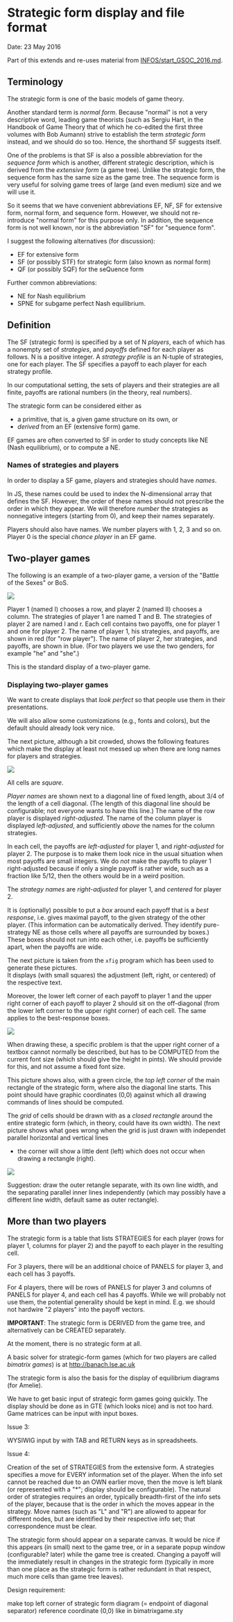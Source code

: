 # Strategic form display and file format

Date: 23 May 2016

Part of this extends and re-uses material from
[INFOS/start_GSOC_2016.md](../INFOS/start_GSOC_2016.md).

## Terminology

The strategic form is one of the basic models of game
theory.

Another standard term is *normal form*.
Because "normal" is not a very descriptive word, leading
game theorists (such as Sergiu Hart, in the Handbook of Game
Theory that of which he co-edited the first three volumes
with Bob Aumann) strive to establish the term *strategic
form* instead, and we should do so too.
Hence, the shorthand SF suggests itself.

One of the problems is that SF is also a possible
abbreviation for the *sequence form* which is another,
different strategic description, which is derived from
the *extensive form* (a game tree). Unlike the strategic
form, the sequence form has the same size as the game tree.
The sequence form is very useful for solving game trees of
large (and even medium) size and we will use it.

So it seems that we have convenient abbreviations EF, NF, SF
for extensive form, normal form, and sequence form.
However, we should not re-introduce "normal form" for this
purpose only. In addition, the sequence form is not well
known, nor is the abbreviation "SF" for "sequence form".

I suggest the following alternatives (for discussion):

* EF for extensive form
* SF (or possibly STF) for strategic form (also known as normal form)
* QF (or possibly SQF) for the seQuence form

Further common abbreviations:

* NE for Nash equilibrium
* SPNE for subgame perfect Nash equilibrium.

## Definition

The SF (strategic form) is specified by a set of
N *players*, each of which has a nonempty set of
*strategies*, and *payoffs* defined for each player as
follows.
N is a positive integer.
A *strategy profile* is an N-tuple of strategies, one for
each player.
The SF specifies a payoff to each player for each strategy
profile.

In our computational setting, the sets of players and their
strategies are all finite, payoffs are rational numbers
(in the theory, real numbers).

The strategic form can be considered either as

* a primitive, that is, a given game structure on its own, or
* *derived* from an EF (extensive form) game.

EF games are often converted to SF in order to study
concepts like NE (Nash equilibrium), or to compute a NE.

### Names of strategies and players

In order to display a SF game, players and strategies should
have *names*.

In JS, these names could be used to index the N-dimensional
array that defines the SF.
However, the order of these names should not prescribe the
order in which they appear.
We will therefore *number* the strategies as nonnegative
integers (starting from 0), and keep their names separately.

Players should also have names.
We number players with 1, 2, 3 and so on.
Player 0 is the special *chance player* in an EF game.

## Two-player games

The following is an example of a two-player game, a version
of the "Battle of the Sexes" or BoS.

![](./IMAGES/battle.png) 

Player 1 (named I) chooses a row, and player 2 (named II)
chooses a column.
The strategies of player 1 are named T and B.
The strategies of player 2 are named l and r.
Each cell contains two payoffs, one for player 1 and one for
player 2.
The name of player 1, his strategies, and payoffs, are shown
in red (for "row player").
The name of player 2, her strategies, and payoffs, are shown
in blue.
(For two players we use the two genders, for example "he"
and "she".)

This is the standard display of a two-player game.

### Displaying two-player games

We want to create displays that *look perfect* so that
people use them in their presentations.

We will also allow some customizations (e.g., fonts and
colors), but the default should already look very nice.

The next picture, although a bit crowded, shows the
following features which make the display at least not
messed up when there are long names for players and
strategies.

![](./IMAGES/battleTB.png) 

All cells are *square*.

*Player names* are shown next to a diagonal line of fixed
length, about 3/4 of the length of a cell diagonal.
(The length of this diagonal line should be configurable;
not everyone wants to have this line.)
The name of the row player is displayed *right-adjusted*.
The name of the column player is displayed
*left-adjusted*, and sufficiently *above* the names for
the column strategies.

In each cell, the payoffs are *left-adjusted* for player 1,
and *right-adjusted* for player 2.
The purpose is to make them look nice in the usual situation
when most payoffs are small integers.
We do *not* make the payoffs to player 1 right-adjusted
because if only a single payoff is rather wide, such as a
fraction like 5/12, then the others would be in a weird
position.

The *strategy names* are *right-adjusted* for player 1, and
*centered* for player 2.

It is (optionally) possible to put a *box* around each
payoff that is a *best response*, i.e. gives maximal payoff,
to the given strategy of the other player.
(This information can be automatically derived. They
identify pure-strategy NE as those cells where all payoffs
are surrounded by boxes.)
These boxes should not run into each other, i.e. payoffs be
sufficiently apart, when the payoffs are wide.

The next picture is taken from the `xfig` program which has
been used to generate these pictures.  
It displays (with small squares) the adjustment (left,
right, or centered) of the respective text.

Moreover, the lower left corner of each payoff to player 1 and the
upper right corner of each payoff to player 2 should sit on
the off-diagonal (from the lower left corner to the upper
right corner) of each cell. The same applies to the
best-response boxes.

![](./IMAGES/TBcorners.png) 

When drawing these, a specific problem is that the upper
right corner of a textbox cannot normally be described, but
has to be COMPUTED from the current font size (which should
give the height in pints). We should provide for this, and
not assume a fixed font size.

This picture shows also, with a green circle, the
*top left corner* of the main rectangle of the strategic
form, where also the diagonal line starts. 
This point should have graphic coordinates (0,0) against
which all drawing commands of lines should be computed.

The *grid* of cells should be drawn with as a *closed
rectangle* around the entire strategic form (which, in
theory, could have its own width).
The next picture shows what goes wrong when the grid is just
drawn with independet parallel horizontal and vertical lines
- the corner will show a little dent (left) which does not
occur when drawing a rectangle (right).

![](./IMAGES/corners.png) 

Suggestion: draw the outer retangle separate, with its own
line width, and the separating parallel inner lines 
independently (which may possibly have a different line
width, default same as outer rectangle).  

## More than two players


The strategic form is a table that lists STRATEGIES for each
player (rows for player 1, columns for player 2) and the
payoff to each player in the resulting cell.

For 3 players, there will be an additional choice of PANELS
for player 3, and each cell has 3 payoffs.

For 4 players, there will be rows of PANELS for player 3 and
columns of PANELS for player 4, and each cell has 4 payoffs.
While we will probably not use them, the potential
generality should be kept in mind.
E.g. we should not hardwire "2 players" into the payoff
vectors.

**IMPORTANT**:
The strategic form is DERIVED from the game tree, and
alternatively can be CREATED separately.

At the moment, there is no strategic form at all.

A basic solver for strategic-form games (which for two
players are called *bimatrix games*) is at 
http://banach.lse.ac.uk

The strategic form is also the basis for the display of
equilibrium diagrams (for Amelie).

We have to get basic input of strategic form games going
quickly. 
The display should be done as in GTE (which looks nice)
and is not too hard.
Game matrices can be input with input boxes.

Issue 3:

WYSIWIG input by with TAB and RETURN keys as in
spreadsheets.

Issue 4:

Creation of the set of STRATEGIES from the extensive form.
A strategies specifies a move for EVERY information set of
the player. When the info set cannot be reached due to an
OWN earlier move, then the move is left blank (or
represented with a "*"; display should be configurable).
The natural order of strategies requires an order, typically
breadth-first of the info sets of the player, because that
is the order in which the moves appear in the strategy.
Move names (such as "L" and "R") are allowed to appear for
different nodes, but are identified by their respective
info set; that correspondence must be clear.

The strategic form should appear on a separate canvas.
It would be nice if this appears (in small) next to the game
tree, or in a separate popup window (configurable? later)
while the game tree is created.
Changing a payoff will the immediately result in changes in
the strategic form (typically in more than one place as the
strategic form is rather redundant in that respect, much
more cells than game tree leaves).

Design requirement:

make top left corner of strategic form diagram (= endpoint
of diagonal separator) reference coordinate (0,0) like in
bimatrixgame.sty




